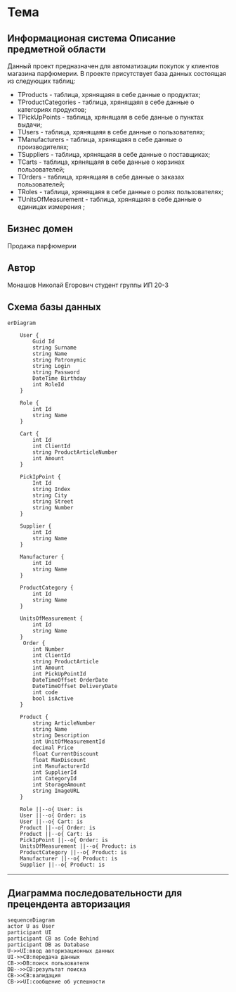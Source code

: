 # Тема
Информационая система
Описание предметной области
---
Данный проект предназначен для автоматизации покупок у клиентов магазина парфюмерии. 
В проекте присутствует база данных состоящая из следующих таблиц:
 - TProducts - таблица, хрянящаяя в себе данные о продуктах;
 - TProductCategories - таблица, хрянящаяя в себе данные о категориях продуктов;
 - TPickUpPoints - таблица, хрянящаяя в себе данные о пунктах выдачи;
 - TUsers - таблица, хрянящаяя в себе данные о пользователях;
 - TManufacturers - таблица, хрянящаяя в себе данные о производителях;
 - TSuppliers - таблица, хрянящаяя в себе данные о поставщиках;
 - TCarts - таблица, хрянящаяя в себе данные о корзинах пользователей;
 - TOrders - таблица, хрянящаяя в себе данные о заказах пользователей;
 - TRoles - таблица, хрянящаяя в себе данные о ролях пользователях;
 - TUnitsOfMeasurement - таблица, хрянящаяя в себе данные о единицах измерения ;

Бизнес домен
---
Продажа парфюмерии

Автор
---
Монашов Николай Егорович студент группы ИП 20-3


## Схема базы данных
```mermaid
erDiagram

    User {
        Guid Id
        string Surname
        string Name
        string Patronymic
        string Login
        string Password
        DateTime Birthday
        int RoleId
    }
    
    Role {
        int Id
        string Name
    }
    
    Cart {
        int Id
        int ClientId
        string ProductArticleNumber
        int Amount
    }
    
    PickIpPoint {
        Int Id
        string Index
        string City
        string Street
        string Number
    }

    Supplier {
        int Id
        string Name
    }

    Manufacturer {
        int Id
        string Name
    }

    ProductCategory {
        int Id
        string Name
    }

    UnitsOfMeasurement {
        int Id
        string Name
    }
     Order {
        int Number
        int ClientId
        string ProductArticle
        int Amount
        int PickUpPointId
        DateTimeOffset OrderDate
        DateTimeOffset DeliveryDate
        int code
        bool isActive
    }

    Product {
        string ArticleNumber
        string Name
        string Description
        int UnitOfMeasurementId
        decimal Price
        float CurrentDiscount
        float MaxDiscount
        int ManufacturerId
        int SupplierId
        int CategoryId
        int StorageAmount
        string ImageURL
    }

    Role ||--o{ User: is
    User ||--o{ Order: is
    User ||--o{ Cart: is
    Product ||--o{ Order: is
    Product ||--o{ Cart: is
    PickIpPoint ||--o{ Order: is
    UnitsOfMeasurement ||--o{ Product: is
    ProductCategory ||--o{ Product: is
    Manufacturer ||--o{ Product: is
    Supplier ||--o{ Product: is
```

---
Диаграмма последовательности для прецендента авторизация
---
```mermaid
sequenceDiagram
actor U as User
participant UI
participant CB as Code Behind
participant DB as Database
U->>UI:ввод авторизационных данных
UI->>CB:передача данных
CB->>DB:поиск пользователя
DB-->>CB:результат поиска
CB->>CB:валидация
CB->>UI:сообщение об успешности
```


